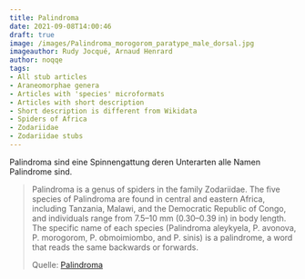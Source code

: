 ```yaml
---
title: Palindroma
date: 2021-09-08T14:00:46
draft: true
image: /images/Palindroma_morogorom_paratype_male_dorsal.jpg
imageauthor: Rudy Jocqué, Arnaud Henrard
author: noqqe
tags:
- All stub articles
- Araneomorphae genera
- Articles with 'species' microformats
- Articles with short description
- Short description is different from Wikidata
- Spiders of Africa
- Zodariidae
- Zodariidae stubs
---
```


Palindroma sind eine Spinnengattung deren Unterarten alle Namen Palindrome sind.

> Palindroma is a genus of spiders in the family Zodariidae. The five species of
> Palindroma are found in central and eastern Africa, including Tanzania,
> Malawi, and the Democratic Republic of Congo, and individuals range from
> 7.5–10 mm (0.30–0.39 in) in body length. The specific name of each species
> (Palindroma aleykyela, P. avonova, P. morogorom,  P. obmoimiombo, and P.
> sinis) is a palindrome, a word that reads the same backwards or forwards.
>
> Quelle: [Palindroma](https://en.wikipedia.org/wiki/Palindroma)
